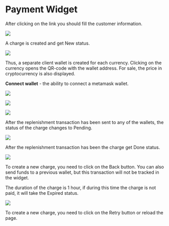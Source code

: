 # Payment Widget

After clicking on the link you should fill the customer information.

![](../../.gitbook/assets/screenshot-nimbusweb.me-2022.03.08-00\_11\_33.png)

&#x20;A charge is created and get New status.

![](../../.gitbook/assets/screenshot-nimbusweb.me-2022.03.08-00\_12\_58.png)

Thus, a separate client wallet is created for each currency. Clicking on the currency opens the QR-code with the wallet address. For sale, the price in cryptocurrency is also displayed.

**Connect wallet** - the ability to connect a metamask wallet.

![](<../../.gitbook/assets/screenshot-nimbusweb.me-2022.03.22-16\_38\_50 (1).png>)

![](../../.gitbook/assets/screenshot-nimbusweb.me-2022.03.22-16\_49\_21.png)

![](<../../.gitbook/assets/screenshot-nimbusweb.me-2022.03.22-16\_43\_07 (1).png>)

After the replenishment transaction has been sent to any of the wallets, the status of the charge changes to Pending.

![](../../.gitbook/assets/screenshot-nimbusweb.me-2022.03.08-00\_17\_39.png)

After the replenishment transaction has been the charge get Done status.

![](../../.gitbook/assets/screenshot-nimbusweb.me-2022.05.16-15\_30\_40.png)

To create a new charge, you need to click on the Back button. You can also send funds to a previous wallet, but this transaction will not be tracked in the widget.

The duration of the charge is 1 hour, if during this time the charge is not paid, it will take the Expired status.

![](<../../.gitbook/assets/screenshot-j.mng.ninja-2021.10.15-06\_18\_10 (1).png>)

To create a new charge, you need to click on the Retry button or reload the page.
